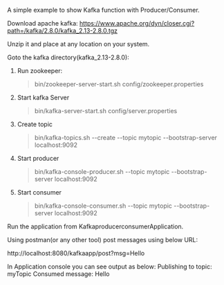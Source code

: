 A simple example to show Kafka function with Producer/Consumer.

Download apache kafka:
https://www.apache.org/dyn/closer.cgi?path=/kafka/2.8.0/kafka_2.13-2.8.0.tgz

Unzip it and place at any location on your system.

Goto the kafka directory(kafka_2.13-2.8.0):
 1. Run zookeeper:
    >  bin/zookeeper-server-start.sh config/zookeeper.properties
 2. Start kafka Server
    >  bin/kafka-server-start.sh config/server.properties
 3. Create topic
    >  bin/kafka-topics.sh --create --topic mytopic --bootstrap-server localhost:9092   
 3. Start producer
    >  bin/kafka-console-producer.sh --topic mytopic --bootstrap-server localhost:9092
 4. Start consumer
    >  bin/kafka-console-consumer.sh --topic mytopic --bootstrap-server localhost:9092

Run the application from KafkaproducerconsumerApplication.

Using postman(or any other tool) post messages using below URL:

http://localhost:8080/kafkaapp/post?msg=Hello

In Application console you can see output as below:
Publishing to topic: myTopic
Consumed message: Hello
